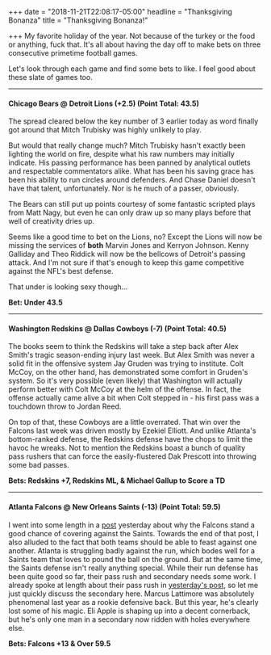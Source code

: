 +++
date = "2018-11-21T22:08:17-05:00"
headline = "Thanksgiving Bonanza"
title = "Thanksgiving Bonanza!"

+++
My favorite holiday of the year. Not because of the turkey or the food or anything, fuck that. It's all about having the day off to make bets on three consecutive primetime football games.

Let's look through each game and find some bets to like. I feel good about these slate of games too.

***

#### Chicago Bears @ Detroit Lions (+2.5) (Point Total: 43.5)

The spread cleared below the key number of 3 earlier today as word finally got around that Mitch Trubisky was highly unlikely to play.

But would that really change much? Mitch Trubisky hasn't exactly been lighting the world on fire, despite what his raw numbers may initially indicate. His passing performance has been panned by analytical outlets and respectable commentators alike. What has been his saving grace has been his ability to run circles around defenders. And Chase Daniel doesn't have that talent, unfortunately. Nor is he much of a passer, obviously.

The Bears can still put up points courtesy of some fantastic scripted plays from Matt Nagy, but even he can only draw up so many plays before that well of creativity dries up.

Seems like a good time to bet on the Lions, no? Except the Lions will now be missing the services of **both** Marvin Jones and Kerryon Johnson. Kenny Galliday and Theo Riddick will now be the bellcows of Detroit's passing attack. And I'm not sure if that's enough to keep this game competitive against the NFL's best defense.

That under is looking sexy though...

**Bet: Under 43.5**

***

#### Washington Redskins @ Dallas Cowboys (-7) (Point Total: 40.5)

The books seem to think the Redskins will take a step back after Alex Smith's tragic season-ending injury last week. But Alex Smith was never a solid fit in the offensive system Jay Gruden was trying to institute. Colt McCoy, on the other hand, has demonstrated some comfort in Gruden's system. So it's very possible (even likely) that Washington will actually perform better with Colt McCoy at the helm of the offense. In fact, the offense actually came alive a bit when Colt stepped in - his first pass was a touchdown throw to Jordan Reed.

On top of that, these Cowboys are a little overrated. That win over the Falcons last week was driven mostly by Ezekiel Elliott. And unlike Atlanta's bottom-ranked defense, the Redskins defense have the chops to limit the havoc he wreaks. Not to mention the Redskins boast a bunch of quality pass rushers that can force the easily-flustered Dak Prescott into throwing some bad passes.

**Bets: Redskins +7, Redskins ML, & Michael Gallup to Score a TD**

***

#### Atlanta Falcons @ New Orleans Saints (-13) (Point Total: 59.5)

I went into some length in a [post](https://www.owlpicks.com/posts/reviewing-atlanta-s-loss-against-the-cowboys/ "post") yesterday about why the Falcons stand a good chance of covering against the Saints. Towards the end of that post, I also alluded to the fact that both teams should be able to feast against one another. Atlanta is struggling badly against the run, which bodes well for a Saints team that loves to pound the ball on the ground. But at the same time, the Saints defense isn't really anything special. While their run defense has been quite good so far, their pass rush and secondary needs some work. I already spoke at length about their pass rush in [yesterday's post](https://www.owlpicks.com/posts/reviewing-atlanta-s-loss-against-the-cowboys/), so let me just quickly discuss the secondary here. Marcus Lattimore was absolutely phenomenal last year as a rookie defensive back. But this year, he's clearly lost some of his magic. Eli Apple is shaping up into a decent cornerback, but he's only one man in a secondary now ridden with holes everywhere else.

**Bets: Falcons +13 & Over 59.5**
